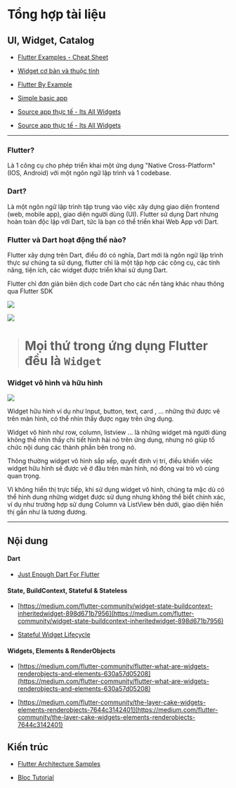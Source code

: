 # Tổng hợp tài liệu

## UI, Widget, Catalog

  - [Flutter Examples - Cheat Sheet](http://flutterexamples.com/)
  
  - [Widget cơ bản và thuộc tính](https://flutteropen.gitbook.io/flutter-widgets/)

  - [Flutter By Example](https://flutterbyexample.com/)
  
  - [Simple basic app](https://github.com/nisrulz/flutter-examples)
  
  - [Source app thực tế - Its All Widgets](https://itsallwidgets.com/)
  
  - [Source app thực tế - Its All Widgets](https://itsallwidgets.com/)
  
-----

### Flutter?
Là 1 công cụ cho phép triển khai một ứng dụng "Native Cross-Platform" (IOS, Android) với một ngôn ngữ lập trình và 1 codebase.

### Dart?
Là một ngôn ngữ lập trình tập trung vào việc xây dựng giao diện frontend (web, mobile app), giao diện người dùng (UI).
Flutter sử dụng Dart nhưng hoàn toàn độc lập với Dart, tức là bạn có thể triển khai Web App với Dart.

### Flutter và Dart hoạt động thế nào?
Flutter xây dựng trên Dart, điều đó có nghĩa, Dart mới là ngôn ngữ lập trình thực sự chúng ta sử dụng, flutter chỉ là một tập hợp các công cụ, các tính năng, tiện ích, các widget được triển khai sử dụng Dart.

Flutter chỉ đơn giản biên dịch code Dart cho các nền tảng khác nhau thông qua Flutter SDK

![](https://blobscdn.gitbook.com/v0/b/gitbook-28427.appspot.com/o/assets%2F-LqVNQWyi1US2l7fPXpG%2F-LrwkfhyplXmFtX7cFS7%2F-Lrwl7-0I4bmXHPTtnIM%2Fchrome_dX7WfAMMEE.png?alt=media&token=12953187-61da-4bbb-a493-dd3b794b6ab9)

![](https://blobscdn.gitbook.com/v0/b/gitbook-28427.appspot.com/o/assets%2F-LqVNQWyi1US2l7fPXpG%2F-LrwkfhyplXmFtX7cFS7%2F-LrwwsQV5f1epQO5YL_i%2Fchrome_6MFBXV9jWa.png?alt=media&token=257674d6-1517-48ac-91d4-9fb509d117a4)


> # Mọi thứ trong ứng dụng Flutter đều là `Widget`  

### Widget vô hình và hữu hình
  ![](https://camo.githubusercontent.com/9d61a34ff7767b0e9e1772c39da77ce5016b982e/68747470733a2f2f626c6f627363646e2e676974626f6f6b2e636f6d2f76302f622f676974626f6f6b2d32383432372e61707073706f742e636f6d2f6f2f6173736574732532462d4c71564e51577969315553326c3766505870472532462d4c72785f6e5159756c546f69617930474534312532462d4c72785f7172575542735f58336b77726b50542532466368726f6d655f38414554366a4e5950492e706e673f616c743d6d6564696126746f6b656e3d65393561663862642d626436372d346366342d396463302d663932656132306633653138)
  
Widget hữu hình ví dụ như Input, button, text, card , ... những thứ được vẽ trên màn hình, có thể nhìn thấy được ngay trên ứng dụng.

Widget vô hình như row, column, listview ... là những widget mà người dùng không thể nhìn thấy chi tiết hình hài nó trên ứng dụng, nhưng nó giúp tổ chức nội dung các thành phần bên trong nó.

Thông thường widget vô hình sắp xếp, quyết định vị trí, điều khiển việc widget hữu hình sẽ được vẽ ở đâu trên màn hình, nó đóng vai trò vô cùng quan trọng.

Vì không hiển thị trực tiếp, khi sử dụng widget vô hình, chúng ta mặc dù có thể hình dung những widget được sử dụng nhưng không thể biết chính xác, ví dụ như trường hợp sử dụng Column và ListView bên dưới, giao diện hiển thị gần như là tương đương.
  



  
-----

## Nội dung


#### Dart

  - [Just Enough Dart For Flutter](http://thetechnocafe.com/just-enough-dart-for-flutter-tutorial-01-variables-types-and-functions/)

#### State, BuildContext, Stateful & Stateless
  - [https://medium.com/flutter-community/widget-state-buildcontext-inheritedwidget-898d671b7956](https://medium.com/flutter-community/widget-state-buildcontext-inheritedwidget-898d671b7956)
  
  - [Stateful Widget Lifecycle](https://flutterbyexample.com/stateful-widget-lifecycle/)
  
  
  #### Widgets, Elements & RenderObjects
  - [https://medium.com/flutter-community/flutter-what-are-widgets-renderobjects-and-elements-630a57d05208](https://medium.com/flutter-community/flutter-what-are-widgets-renderobjects-and-elements-630a57d05208)
  
  - [https://medium.com/flutter-community/the-layer-cake-widgets-elements-renderobjects-7644c3142401](https://medium.com/flutter-community/the-layer-cake-widgets-elements-renderobjects-7644c3142401)
  
  
## Kiến trúc
  - [Flutter Architecture Samples](https://fluttersamples.com/)
  
  - [Bloc Tutorial](https://bloclibrary.dev/#/gettingstarted)
